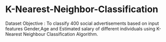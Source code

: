 # K-Nearest-Neighbor-Classification

Dataset Objective : To classify 400 social advertisements based on input features Gender,Age and Estimated salary of different individuals using K-Nearest Neighbour Classification Algorithm.

